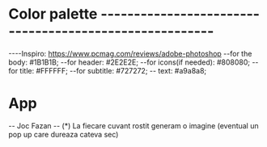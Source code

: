# Color palette -------------------------------------------------------

----Inspiro: https://www.pcmag.com/reviews/adobe-photoshop
--for the body: #1B1B1B;
--for header: #2E2E2E;
--for icons(if needed): #808080;
--for title: #FFFFFF;
--for subtitle: #727272;
-- text: #a9a8a8;

# App

-- Joc Fazan
-- (\*) La fiecare cuvant rostit generam o imagine (eventual un pop up care dureaza cateva sec)
